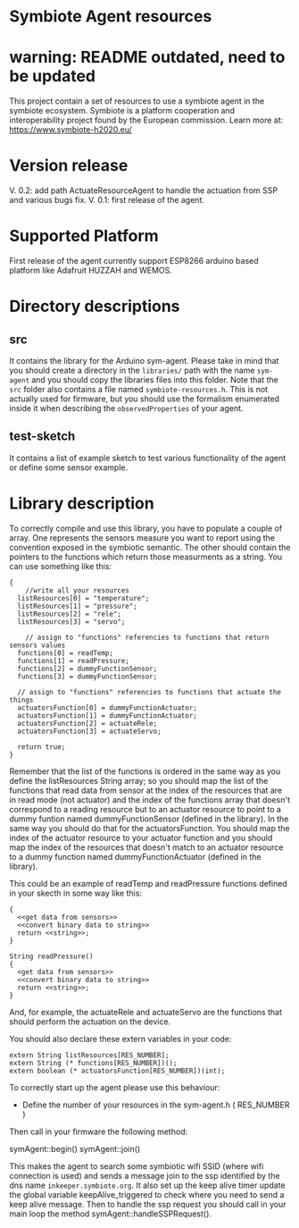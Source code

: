 Symbiote Agent resources
===========================================
# warning: README outdated, need to be updated

This project contain a set of resources to use a symbiote agent in the symbiote ecosystem.
Symbiote is a platform cooperation and interoperability project found by the European commission. Learn more at: https://www.symbiote-h2020.eu/

# Version release

V. 0.2: add path ActuateResourceAgent to handle the actuation from SSP and various bugs fix.
V. 0.1: first release of the agent.

# Supported Platform

First release of the agent currently support ESP8266 arduino based platform like Adafruit HUZZAH and WEMOS.

# Directory descriptions

## src
It contains the library for the Arduino sym-agent. Please take in mind that you should create a directory in the `libraries/` path with the name `sym-agent` and you should copy the libraries files into this folder. 
Note that the `src` folder also contains a file named `symbiote-resources.h`. This is not actually used for firmware, but you should use the formalism enumerated inside it when describing the `observedProperties` of your agent.

## test-sketch
It contains a list of example sketch to test various functionality of the agent or define some sensor example.


# Library description

To correctly compile and use this library, you have to populate a couple of array. One represents the sensors measure you want to report using the convention exposed in the symbiotic semantic. The other should contain the pointers to the functions which return those measurments as a string. You can use something like this:

```boolean setupBind(String* listResources, String (* functions[])(), boolean (* actuatorsFunction[])(int) )
{
    //write all your resources
  listResources[0] = "temperature";
  listResources[1] = "pressure";
  listResources[2] = "rele";
  listResources[3] = "servo";

    // assign to "functions" referencies to functions that return sensors values
  functions[0] = readTemp;
  functions[1] = readPressure;
  functions[2] = dummyFunctionSensor;
  functions[3] = dummyFunctionSensor;

  // assign to "functions" referencies to functions that actuate the things
  actuatorsFunction[0] = dummyFunctionActuator;
  actuatorsFunction[1] = dummyFunctionActuator;
  actuatorsFunction[2] = actuateRele;
  actuatorsFunction[3] = actuateServo;

  return true;
}
```
Remember that the list of the functions is ordered in the same way as you define the listResources String array; so you should map the list of the functions that read data from sensor at the index of the resources that are in read mode (not actuator) and the index of the functions array that doesn't correspond to a reading resource but to an actuator resource to point to a dummy funtion named dummyFunctionSensor (defined in the library). In the same way you should do that for the actuatorsFunction. You should map the index of the actuator resource to your actuator function and you should map the index of the resources that doesn't match to an actuator resource to a dummy function named dummyFunctionActuator (defined in the library).

This could be an example of readTemp and readPressure functions defined in your skecth in some way like this:

```String readTemp()
{
  <<get data from sensors>>
  <<convert binary data to string>>
  return <<string>>;
}

String readPressure()
{
  <get data from sensors>>
  <<convert binary data to string>>
  return <<string>>;
}
```
And, for example, the actuateRele and actuateServo are the functions that should perform the actuation on the device.

You should also declare these extern variables in your code:

```extern volatile boolean keepAlive_triggered;
extern String listResources[RES_NUMBER];
extern String (* functions[RES_NUMBER])();
extern boolean (* actuatorsFunction[RES_NUMBER])(int);
```

To correctly start up the agent please use this behaviour:

- Define the number of your resources in the sym-agent.h ( RES_NUMBER )

Then call in your firmware the following method:

symAgent::begin()
symAgent::join()

This makes the agent to search some symbiotic wifi SSID (where wifi connection is used) and sends a message join to the ssp identified by the dns name `inkeeper.symbiote.org`. It also set up the keep alive timer update the global variable keepAlive_triggered to check where you need to send a keep alive message. Then to handle the ssp request you should call in your main loop the method symAgent::handleSSPRequest().
